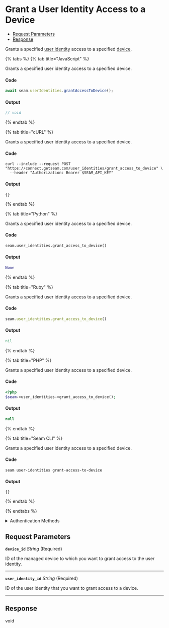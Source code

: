 # Grant a User Identity Access to a Device

- [Request Parameters](#request-parameters)
- [Response](#response)

Grants a specified [user identity](https://docs.seam.co/latest/capability-guides/mobile-access-in-development/managing-mobile-app-user-accounts-with-user-identities#what-is-a-user-identity) access to a specified [device](../../core-concepts/devices/README.md).


{% tabs %}
{% tab title="JavaScript" %}

Grants a specified user identity access to a specified device.

#### Code

```javascript
await seam.userIdentities.grantAccessToDevice();
```

#### Output

```javascript
// void
```
{% endtab %}

{% tab title="cURL" %}

Grants a specified user identity access to a specified device.

#### Code

```curl
curl --include --request POST "https://connect.getseam.com/user_identities/grant_access_to_device" \
  --header "Authorization: Bearer $SEAM_API_KEY"
```

#### Output

```curl
{}
```
{% endtab %}

{% tab title="Python" %}

Grants a specified user identity access to a specified device.

#### Code

```python
seam.user_identities.grant_access_to_device()
```

#### Output

```python
None
```
{% endtab %}

{% tab title="Ruby" %}

Grants a specified user identity access to a specified device.

#### Code

```ruby
seam.user_identities.grant_access_to_device()
```

#### Output

```ruby
nil
```
{% endtab %}

{% tab title="PHP" %}

Grants a specified user identity access to a specified device.

#### Code

```php
<?php
$seam->user_identities->grant_access_to_device();
```

#### Output

```php
null
```
{% endtab %}

{% tab title="Seam CLI" %}

Grants a specified user identity access to a specified device.

#### Code

```seam_cli
seam user-identities grant-access-to-device
```

#### Output

```seam_cli
{}
```
{% endtab %}

{% endtabs %}


<details>

<summary>Authentication Methods</summary>

- API key
- Personal access token
  <br>Must also include the `seam-workspace` header in the request.

To learn more, see [Authentication](https://docs.seam.co/latest/api/authentication).
</details>

## Request Parameters

**`device_id`** *String* (Required)

ID of the managed device to which you want to grant access to the user identity.

---

**`user_identity_id`** *String* (Required)

ID of the user identity that you want to grant access to a device.

---


## Response

void

